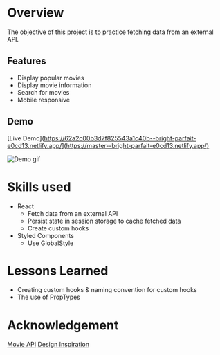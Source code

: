 # Overview
The objective of this project is to practice fetching data from an external API.
## Features
- Display popular movies
- Display movie information 
- Search for movies
- Mobile responsive
## Demo
[Live Demo](https://62a2c00b3d7f825543a1c40b--bright-parfait-e0cd13.netlify.app/](https://master--bright-parfait-e0cd13.netlify.app/)

![Demo gif]("/")
# Skills used
- React
    - Fetch data from an external API
    - Persist state in session storage to cache fetched data
    - Create custom hooks
- Styled Components
    - Use GlobalStyle
# Lessons Learned
- Creating custom hooks & naming convention for custom hooks
- The use of PropTypes
# Acknowledgement
[Movie API](https://www.themoviedb.org/)
[Design Inspiration](https://www.behance.net/gallery/71530139/AMC-Cinema-Website-App)
